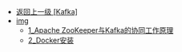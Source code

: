 - [返回上一级 [Kafka]](page/后端/MQ/Kafka/)
- [img](page/后端/MQ/Kafka/img/)
  - [1_Apache ZooKeeper与Kafka的协同工作原理](page/后端/MQ/Kafka/img/1_Apache%20ZooKeeper与Kafka的协同工作原理/)
  - [2_Docker安装](page/后端/MQ/Kafka/img/2_Docker安装/)
